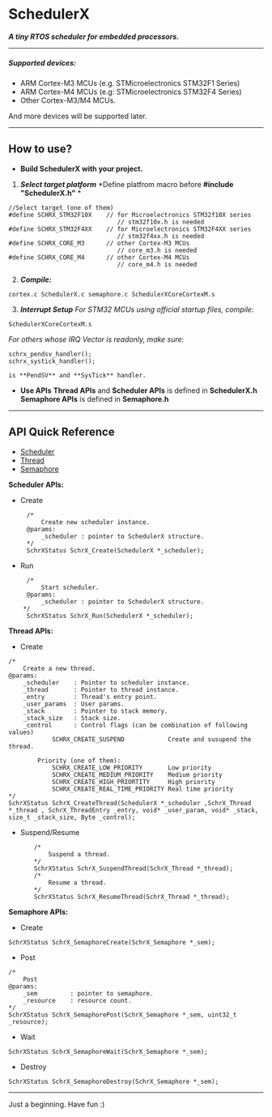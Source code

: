 # SchedulerX
***A tiny RTOS scheduler for embedded processors.***


---
##### Supported devices:
- ARM Cortex-M3 MCUs (e.g. STMicroelectronics STM32F1 Series)
- ARM Cortex-M4 MCUs (e.g: STMicroelectronics STM32F4 Series)
- Other Cortex-M3/M4 MCUs.

And more devices will be supported later.

---
## How to use?

- **Build SchedulerX with your project.**
 1. ***Select target platform***
  *Define platfrom macro before **#include "SchedulerX.h"** *
  ```
  //Select target (one of them)
  #define SCHRX_STM32F10X    // for Microelectronics STM32f10X series
                                // stm32f10x.h is needed
  #define SCHRX_STM32F4XX    // for Microelectronics STM32F4XX series
                                // stm32f4xx.h is needed
  #define SCHRX_CORE_M3      // other Cortex-M3 MCUs
                                // core_m3.h is needed
  #define SCHRX_CORE_M4      // other Cortex-M4 MCUs
                                // core_m4.h is needed
  ```
 2. ***Compile:***
 ``` 
 cortex.c SchedulerX.c semaphore.c SchedulerXCoreCortexM.s
 ```
 
 3. ***Interrupt Setup***
   *For STM32 MCUs using official startup files, compile:*
   ```
   SchedulerXCoreCortexM.s
   ```
   *For others whose IRQ Vector is readonly, make sure:*
   ```
   schrx_pendsv_handler();
   schrx_systick_handler();
   ```
    is **PendSV** and **SysTick** handler.

- **Use APIs**
  **Thread APIs** and **Scheduler APIs** is defined in **SchedulerX.h**
  **Semaphore APIs** is defined in **Semaphore.h**
  
---

## API Quick Reference

- [Scheduler](#_scheduler)
- [Thread](#_thread)
- [Semaphore](#_semaphore)
 
 
**<span id = "_scheduler">Scheduler APIs:</span>**
- Create
 ```
      /*
          Create new scheduler instance.
      @params:
          _scheduler : pointer to SchedulerX structure.
      */
      SchrXStatus SchrX_Create(SchedulerX *_scheduler);
 ```
 
- Run
 ```
      /*
          Start scheduler.
      @params:
          _scheduler : pointer to SchedulerX structure.
     */
      SchrXStatus SchrX_Run(SchedulerX *_scheduler);
 ```
 
**<span id = "_thread">Thread APIs</span>:**
- Create
 ```
 /*
     Create a new thread.
 @params:
     _scheduler    : Pointer to scheduler instance.
     _thread       : Pointer to thread instance.
     _entry        : Thread's entry point.
     _user_params  : User params.
     _stack        : Pointer to stack memory.
     _stack_size   : Stack size.
     _control      : Control flags (can be combination of following values)
             SCHRX_CREATE_SUSPEND            Create and susupend the thread.
                    
         Priority (one of them):
             SCHRX_CREATE_LOW_PRIORITY       Low priority
             SCHRX_CREATE_MEDIUM_PRIORITY    Medium priority
             SCHRX_CREATE_HIGH_PRIORTITY     High priority
             SCHRX_CREATE_REAL_TIME_PRIORITY Real time priority
 */
 SchrXStatus SchrX_CreateThread(SchedulerX *_scheduler ,SchrX_Thread *_thread , SchrX_ThreadEntry _entry, void* _user_param, void* _stack, size_t _stack_size, Byte _control);
 ```
- Suspend/Resume
 ```
        /*
        	Suspend a thread.
        */
        SchrXStatus SchrX_SuspendThread(SchrX_Thread *_thread);
        /*
            Resume a thread.
        */
        SchrXStatus SchrX_ResumeThread(SchrX_Thread *_thread);
 ```

**<span id = "_semaphore">Semaphore APIs:</span>**
- Create
 ```
 SchrXStatus SchrX_SemaphoreCreate(SchrX_Semaphore *_sem);
 ```

- Post
 ```
 /*
     Post
 @params:
     _sem         : pointer to semaphore.
     _resource    : resource count.
 */
 SchrXStatus SchrX_SemaphorePost(SchrX_Semaphore *_sem, uint32_t _resource);
 ```
- Wait
 ```
 SchrXStatus SchrX_SemaphoreWait(SchrX_Semaphore *_sem);
 ```
- Destroy
 ```
 SchrXStatus SchrX_SemaphoreDestroy(SchrX_Semaphore *_sem);
 ```

---
Just a beginning. Have fun :)